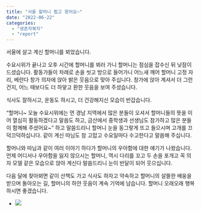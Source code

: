 ```yaml
---
title: "서울 할머니 뵙고 왔어요~"
date: "2022-06-22"
categories: 
  - "생존자복지"
  - "report"
---
```


서울에 살고 계신 할머니를 뵈었습니다.

수요시위가 끝나고 오후 시간에 할머니를 뵈러 가니 할머니는 점심을 잡수신 뒤 낮잠이 드셨습니다. 활동가들이 차례로 손을 씻고 방으로 들어가니 어느새 깨어 할머니 고정 자리, 베란다 창가 의자에 앉아 밝은 웃음으로 맞아 주십니다. 창가에 앉아 계셔서 더 그런 건지, 어느 때보다도 더 하얗고 환한 웃음을 보여 주셨습니다.

식사도 잘하시고, 운동도 하시고, 더 건강해지신 모습이 반갑습니다.

“할머니~ 오늘 수요시위에는 먼 경남 지역에서 많은 분들이 오셔서 할머니들의 뜻을 이어 열심히 활동하겠다고 말씀도 하고, 금산에서 중학생과 선생님도 참가하고 많은 분들이 함께해 주셨어요~” 하고 말씀드리니 할머니 눈을 동그랗게 뜨고 들으시며 고개를 끄덕끄덕하십니다. 같이 계신 따님도 참 고맙고 수요일마다 수고한다고 말씀해 주십니다.

할머니와 따님과 같이 여러 이야기 하다가 할머니의 우아함에 대한 얘기가 나왔습니다. 언제 어디서나 우아함을 잃지 않으시는 할머니, 역시 다리를 꼬고 두 손을 포개고 꼭 의자 모델 같은 모습으로 앉아 계신다 말씀드리니 눈이 반달이 되어 웃으십니다.

다음 달에 찾아뵈면 같이 산책도 가고 식사도 하자고 약속하고 할머니의 살뜰한 배웅을 받으며 돌아오는 길, 할머니의 하얀 웃음이 계속 기억에 남습니다. 할머니 오래오래 행복하시면 좋겠습니다.

- ![](https://womenandwar.net/kr/wp-content/uploads/2022/06/사본-Resized_20220622_173246.jpg)
